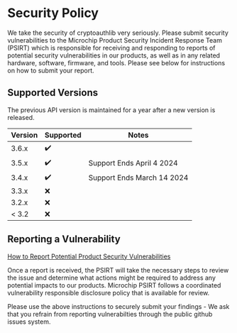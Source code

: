 # Security Policy

We take the security of cryptoauthlib very seriously. Please submit security vulnerabilities to
the Microchip Product Security Incident Response Team (PSIRT) which is responsible for receiving
and responding to reports of potential security vulnerabilities in our products, as well as in 
any related hardware, software, firmware, and tools. Please see below for instructions on how
to submit your report.

## Supported Versions

The previous API version is maintained for a year after a new version is released.

| Version | Supported          | Notes |
| ------- | ------------------ | ----- |
| 3.6.x   | :heavy_check_mark: |       |
| 3.5.x   | :heavy_check_mark: | Support Ends April 4 2024  |
| 3.4.x   | :heavy_check_mark: | Support Ends March 14 2024 |
| 3.3.x   | :x:                |       |
| 3.2.x   | :x:                |       |
| < 3.2   | :x:                |       |

## Reporting a Vulnerability

[How to Report Potential Product Security Vulnerabilities](https://www.microchip.com/design-centers/embedded-security/how-to-report-potential-product-security-vulnerabilities)

Once a report is received, the PSIRT will take the necessary steps to review the issue
and determine what actions might be required to address any potential impacts to our products.
Microchip PSIRT follows a coordinated vulnerability responsible disclosure policy that is available
for review.

Please use the above instructions to securely submit your findings - We ask that you refrain from 
reporting vulnerabilties through the public github issues system.
